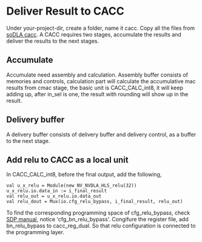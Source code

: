 # Deliver Result to CACC

Under your-project-dir, create a folder, name it cacc. Copy all the files from [soDLA cacc](https://github.com/soDLA-publishment/soDLA/tree/soDLA_beta/src/main/scala/nvdla/cacc). A CACC requires two stages, accumulate the results and deliver the results to the next stages.

## Accumulate

Accumulate need assembly and calculation. Assembly buffer consists of memories and controls, calculation part will calculate the accumulative mac results from cmac stage, the basic unit is CACC_CALC_int8, it will keep adding up, after in_sel is one, the result with rounding will show up in the result. 


## Delivery buffer

A delivery buffer consists of delivery buffer and delivery control, as a buffer to the next stage.


## Add relu to CACC as a local unit

In CACC_CALC_int8, before the final output, add the following,

```
val u_x_relu = Module(new NV_NVDLA_HLS_relu(32))
u_x_relu.io.data_in := i_final_result
val relu_out = u_x_relu.io.data_out
val relu_dout = Mux(io.cfg_relu_bypass, i_final_result, relu_out)
```

To find the corresponding programming space of cfg_relu_bypass, check [SDP manual](https://github.com/nvdla/hw/blob/master/spec/manual/NVDLA_SDP.rdl), notice 'cfg_bn_relu_bypass'.  Congifure the register file, add bn_relu_bypass to cacc_reg_dual. So that relu configuration is connected to the programming layer.

















